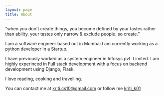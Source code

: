 ```yaml
---
layout: page
title: About
---
```


<p class="message">
  “when you don't create things, you become defined by your tastes rather than ability. your tastes only narrow & exclude people. so create.” 
  </p>
  <p>
  I am a software engineer based out in Mumbai.I am currently working as a python developer in a Startup.
  </p>
  <p>
  I have previously worked as a system engineer in Infosys pvt. Limited. I am highly experinced in Full stack development 
  with a focus on backend development using Django, Flask.
  </p>
  <p>
  I love reading, cooking  and travelling.</p>
  <p>
  You can contact me at <a href="mailto:kriti.cs10@gmail.com">kriti.cs10@gmail.com</a> or follow me <a href="https://twitter.com/kriti_k01">kriti_k01</a>
</p>


